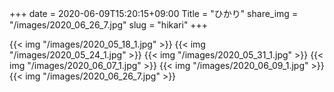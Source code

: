 +++
date  = 2020-06-09T15:20:15+09:00
Title = "ひかり"
share_img = "/images/2020_06_26_7.jpg"
slug = "hikari"
+++

{{< img "/images/2020_05_18_1.jpg" >}}
{{< img "/images/2020_05_24_1.jpg" >}}
{{< img "/images/2020_05_31_1.jpg" >}}
{{< img "/images/2020_06_07_1.jpg" >}}
{{< img "/images/2020_06_09_1.jpg" >}}
{{< img "/images/2020_06_26_7.jpg" >}}